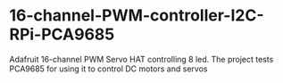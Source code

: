# 16-channel-PWM-controller-I2C-RPi-PCA9685
Adafruit 16-channel PWM Servo HAT controlling 8 led. The project tests PCA9685 for using it to control DC motors and servos
